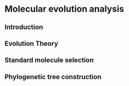 # Molecular evolution analysis



## Introduction

## Evolution Theory

## Standard molecule selection

## Phylogenetic tree construction

